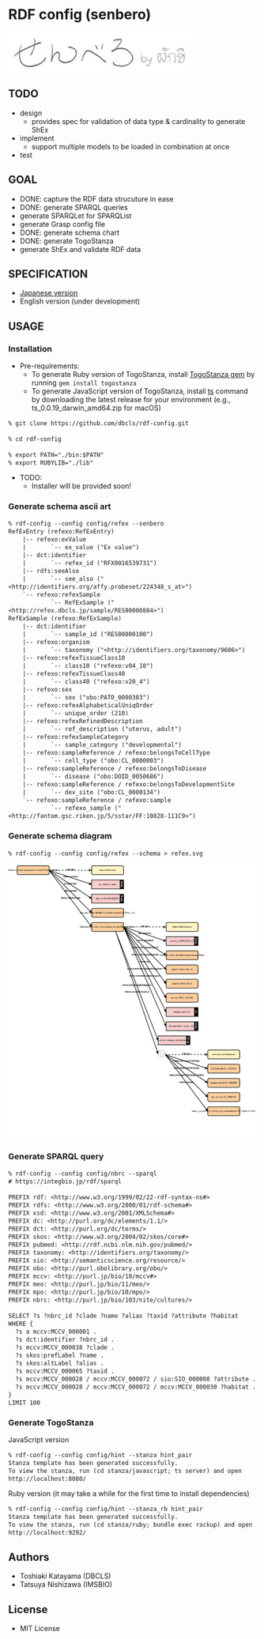 # RDF config (senbero)

![](assets/senbero-logo.png)

## TODO

* design
  * provides spec for validation of data type & cardinality to generate ShEx
* implement
  * support multiple models to be loaded in combination at once
* test

## GOAL

* DONE: capture the RDF data strucuture in ease
* DONE: generate SPARQL queries
* generate SPARQLet for SPARQList
* generate Grasp config file
* DONE: generate schema chart
* DONE: generate TogoStanza
* generate ShEx and validate RDF data

## SPECIFICATION

* [Japanese version](./doc/spec_ja.md)
* English version (under development)

## USAGE

### Installation

* Pre-requirements:
  * To generate Ruby version of TogoStanza, install [TogoStanza gem](https://github.com/togostanza/togostanza-gem) by running `gem install togostanza`
  * To generate JavaScript version of TogoStanza, install [ts](https://github.com/togostanza/ts/releases) command by downloading the latest release for your environment (e.g., ts_0.0.19_darwin_amd64.zip for macOS)

```
% git clone https://github.com/dbcls/rdf-config.git

% cd rdf-config

% export PATH="./bin:$PATH"
% export RUBYLIB="./lib" 
```

* TODO:
  * Installer will be provided soon!

### Generate schema ascii art

```
% rdf-config --config config/refex --senbero
RefExEntry (refexo:RefExEntry)
    |-- refexo:exValue
    |       `-- ex_value ("Ex value")
    |-- dct:identifier
    |       `-- refex_id ("RFX0016539731")
    |-- rdfs:seeAlso
    |       `-- see_also ("<http://identifiers.org/affy.probeset/224348_s_at>")
    `-- refexo:refexSample
            `-- RefExSample ("<http://refex.dbcls.jp/sample/RES00000884>")
RefExSample (refexo:RefExSample)
    |-- dct:identifier
    |       `-- sample_id ("RES00000100")
    |-- refexo:organism
    |       `-- taxonomy ("<http://identifiers.org/taxonomy/9606>")
    |-- refexo:refexTissueClass10
    |       `-- class10 ("refexo:v04_10")
    |-- refexo:refexTissueClass40
    |       `-- class40 ("refexo:v20_4")
    |-- refexo:sex
    |       `-- sex ("obo:PATO_0000383")
    |-- refexo:refexAlphabeticalUniqOrder
    |       `-- unique_order (210)
    |-- refexo:refexRefinedDescription
    |       `-- ref_description ("uterus, adult")
    |-- refexo:refexSampleCategory
    |       `-- sample_category ("developmental")
    |-- refexo:sampleReference / refexo:belongsToCellType
    |       `-- cell_type ("obo:CL_0000003")
    |-- refexo:sampleReference / refexo:belongsToDisease
    |       `-- disease ("obo:DOID_0050686")
    |-- refexo:sampleReference / refexo:belongsToDevelopmentSite
    |       `-- dev_site ("obo:CL_0000134")
    `-- refexo:sampleReference / refexo:sample
            `-- refexo_sample ("<http://fantom.gsc.riken.jp/5/sstar/FF:10828-111C9>")
```
			
### Generate schema diagram

```
% rdf-config --config config/refex --schema > refex.svg
```

![RefEx schema](./doc/figure/refex.svg)

### Generate SPARQL query

```
% rdf-config --config config/nbrc --sparql
# https://integbio.jp/rdf/sparql

PREFIX rdf: <http://www.w3.org/1999/02/22-rdf-syntax-ns#>
PREFIX rdfs: <http://www.w3.org/2000/01/rdf-schema#>
PREFIX xsd: <http://www.w3.org/2001/XMLSchema#>
PREFIX dc: <http://purl.org/dc/elements/1.1/>
PREFIX dct: <http://purl.org/dc/terms/>
PREFIX skos: <http://www.w3.org/2004/02/skos/core#>
PREFIX pubmed: <http://rdf.ncbi.nlm.nih.gov/pubmed/>
PREFIX taxonomy: <http://identifiers.org/taxonomy/>
PREFIX sio: <http://semanticscience.org/resource/>
PREFIX obo: <http://purl.obolibrary.org/obo/>
PREFIX mccv: <http://purl.jp/bio/10/mccv#>
PREFIX meo: <http://purl.jp/bio/11/meo/>
PREFIX mpo: <http://purl.jp/bio/10/mpo/>
PREFIX nbrc: <http://purl.jp/bio/103/nite/cultures/>

SELECT ?s ?nbrc_id ?clade ?name ?alias ?taxid ?attribute ?habitat
WHERE {
  ?s a mccv:MCCV_000001 .
  ?s dct:identifier ?nbrc_id .
  ?s mccv:MCCV_000038 ?clade .
  ?s skos:prefLabel ?name .
  ?s skos:altLabel ?alias .
  ?s mccv:MCCV_000065 ?taxid .
  ?s mccv:MCCV_000028 / mccv:MCCV_000072 / sio:SIO_000008 ?attribute .
  ?s mccv:MCCV_000028 / mccv:MCCV_000072 / mccv:MCCV_000030 ?habitat .
}
LIMIT 100
```

### Generate TogoStanza

JavaScript version

```
% rdf-config --config config/hint --stanza hint_pair
Stanza template has been generated successfully.
To view the stanza, run (cd stanza/javascript; ts server) and open http://localhost:8080/
```

Ruby version (it may take a while for the first time to install dependencies)

```
% rdf-config --config config/hint --stanza_rb hint_pair
Stanza template has been generated successfully.
To view the stanza, run (cd stanza/ruby; bundle exec rackup) and open http://localhost:9292/
```

## Authors

* Toshiaki Katayama (DBCLS)
* Tatsuya Nishizawa (IMSBIO)

## License

* MIT License


